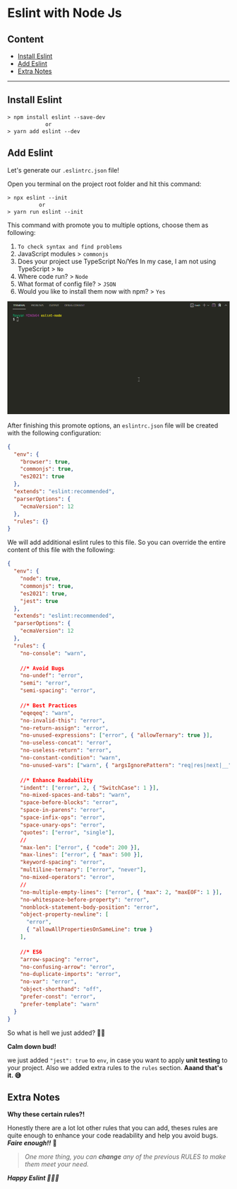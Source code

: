 <!-- @format -->

# Eslint with Node Js

## Content

- [Install Eslint](#install-eslint)
- [Add Eslint](#add-eslint)
- [Extra Notes](#extra-notes)

<hr>

## Install Eslint

```shell
> npm install eslint --save-dev
            or
> yarn add eslint --dev
```

## Add Eslint

Let's generate our `.eslintrc.json` file!

Open you terminal on the project root folder and hit this command:

```shell
> npx eslint --init
          or
> yarn run eslint --init
```

This command with promote you to multiple options, choose them as following:

1. `To check syntax and find problems`
2. JavaScript modules > `commonjs`
3. Does your project use TypeScript No/Yes In my case, I am not using TypeScript > `No`
4. Where code run? > `Node`
5. What format of config file? > `JSON`
6. Would you like to install them now with npm? > `Yes`


![](./assets/eslint-node.gif)

After finishing this promote options, an `eslintrc.json` file will be created with the following configuration:

```json
{
  "env": {
    "browser": true,
    "commonjs": true,
    "es2021": true
  },
  "extends": "eslint:recommended",
  "parserOptions": {
    "ecmaVersion": 12
  },
  "rules": {}
}
```

We will add additional eslint rules to this file. So you can override the entire content of this file with the following:

```json
{
  "env": {
    "node": true,
    "commonjs": true,
    "es2021": true,
    "jest": true
  },
  "extends": "eslint:recommended",
  "parserOptions": {
    "ecmaVersion": 12
  },
  "rules": {
    "no-console": "warn",

    //* Avoid Bugs
    "no-undef": "error",
    "semi": "error",
    "semi-spacing": "error",

    //* Best Practices
    "eqeqeq": "warn",
    "no-invalid-this": "error",
    "no-return-assign": "error",
    "no-unused-expressions": ["error", { "allowTernary": true }],
    "no-useless-concat": "error",
    "no-useless-return": "error",
    "no-constant-condition": "warn",
    "no-unused-vars": ["warn", { "argsIgnorePattern": "req|res|next|__" }],

    //* Enhance Readability
    "indent": ["error", 2, { "SwitchCase": 1 }],
    "no-mixed-spaces-and-tabs": "warn",
    "space-before-blocks": "error",
    "space-in-parens": "error",
    "space-infix-ops": "error",
    "space-unary-ops": "error",
    "quotes": ["error", "single"],
    //
    "max-len": ["error", { "code": 200 }],
    "max-lines": ["error", { "max": 500 }],
    "keyword-spacing": "error",
    "multiline-ternary": ["error", "never"],
    "no-mixed-operators": "error",
    //
    "no-multiple-empty-lines": ["error", { "max": 2, "maxEOF": 1 }],
    "no-whitespace-before-property": "error",
    "nonblock-statement-body-position": "error",
    "object-property-newline": [
      "error",
      { "allowAllPropertiesOnSameLine": true }
    ],

    //* ES6
    "arrow-spacing": "error",
    "no-confusing-arrow": "error",
    "no-duplicate-imports": "error",
    "no-var": "error",
    "object-shorthand": "off",
    "prefer-const": "error",
    "prefer-template": "warn"
  }
}
```

So what is hell we just added? 🤷‍♀️

**Calm down bud!**

we just added `"jest": true` to `env`, in case you want to apply **unit testing** to your project. Also we added extra rules to the `rules` section. **Aaand that's it. 😅**

## Extra Notes
**Why these certain rules?!**

Honestly there are a lot lot other rules that you can add, theses rules are quite enough to enhance your code readability and help you avoid bugs. ***Faire enough!!*** 🙂

> *One more thing, you can **change** any of the previous RULES to make them meet your need.*

***Happy Eslint 🎉🎉✨***
